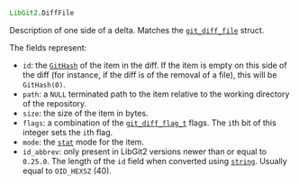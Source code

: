 ```julia
LibGit2.DiffFile
```

Description of one side of a delta. Matches the [`git_diff_file`](https://libgit2.org/libgit2/#HEAD/type/git_diff_file) struct.

The fields represent:

  * `id`: the [`GitHash`](@ref) of the item in the diff. If the item is empty on this  side of the diff (for instance, if the diff is of the removal of a file), this will  be `GitHash(0)`.
  * `path`: a `NULL` terminated path to the item relative to the working directory of the repository.
  * `size`: the size of the item in bytes.
  * `flags`: a combination of the [`git_diff_flag_t`](https://libgit2.org/libgit2/#HEAD/type/git_diff_flag_t)  flags. The `i`th bit of this integer sets the `i`th flag.
  * `mode`: the [`stat`](@ref) mode for the item.
  * `id_abbrev`: only present in LibGit2 versions newer than or equal to `0.25.0`.  The length of the `id` field when converted using [`string`](@ref). Usually equal to `OID_HEXSZ` (40).
